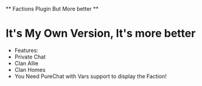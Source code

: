 ** Factions Plugin But More better **

# It's My Own Version, It's more better


- Features:
- Private Chat
- Clan Allie
- Clan Homes
- You Need PureChat with Vars support to display the Faction!

